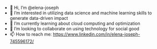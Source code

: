 - 👋 Hi, I’m @elena-joseph
- 👀 I’m interested in utilizing data science and machine learning skills to generate data-driven impact
- 🌱 I’m currently learning about cloud computing and optimization
- 💞️ I’m looking to collaborate on using technology for social good
- 📫 How to reach me: https://www.linkedin.com/in/elena-joseph-745596172/

<!---
elena-joseph/elena-joseph is a ✨ special ✨ repository because its `README.md` (this file) appears on your GitHub profile.
You can click the Preview link to take a look at your changes.
--->
